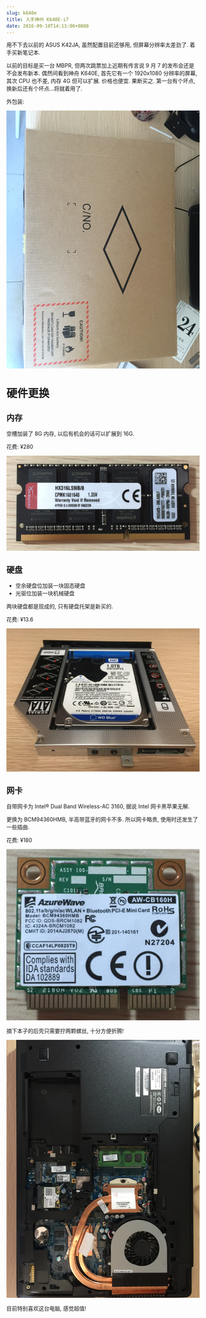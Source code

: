```yaml
---
slug: k640e
title: 入手神州 K640E-i7
date: 2016-09-10T14:13:00+0800
---
```

用不下去以前的 ASUS K42JA, 虽然配置目前还够用, 但屏幕分辨率太差劲了. 着手买新笔记本.

以前的目标是买一台 MBPR, 但两次跳票加上近期有传言说 9 月 7 的发布会还是不会发布新本. 偶然间看到神舟 K640E, 首先它有一个 1920x1080 分辨率的屏幕, 其次 CPU 也不差, 内存 4G 但可以扩展. 价格也便宜. 果断买之. 第一台有个坏点, 换新后还有个坏点...将就着用了.

外包装:

![](/img/post/2016-09-10-k640e/IMG_3964.jpg)

# 硬件更换

## 内存

空槽加装了 8G 内存, 以后有机会的话可以扩展到 16G.

花费: ¥280

![Memory](/img/post/2016-09-10-k640e/IMG_3988_memory.jpg "Memory")

## 硬盘

- 空余硬盘位加装一块固态硬盘
- 光驱位加装一块机械硬盘

两块硬盘都是现成的, 只有硬盘托架是新买的.

花费: ¥13.6

![HDD](/img/post/2016-09-10-k640e/IMG_3992_HDD.jpg "HDD")

## 网卡

自带网卡为 Intel® Dual Band Wireless-AC 3160, 据说 Intel 网卡黑苹果无解.

更换为 BCM94360HMB, 半高带蓝牙的网卡不多. 所以网卡略贵, 使用时还发生了一些插曲.

花费: ¥180

![WLAN](/img/post/2016-09-10-k640e/IMG_4015_WLAN.jpg "WLAN")

摘下本子的后壳只需要拧两颗螺丝, 十分方便折腾!

![BackBoard](/img/post/2016-09-10-k640e/IMG_3985.jpg "BackBoard")

目前特别喜欢这台电脑, 感觉超值!
